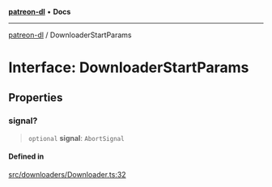 [**patreon-dl**](../README.md) • **Docs**

***

[patreon-dl](../README.md) / DownloaderStartParams

# Interface: DownloaderStartParams

## Properties

### signal?

> `optional` **signal**: `AbortSignal`

#### Defined in

[src/downloaders/Downloader.ts:32](https://github.com/patrickkfkan/patreon-dl/blob/3799c917b21e82ba47bd4fda974130f074846e4a/src/downloaders/Downloader.ts#L32)
